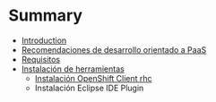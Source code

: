 # Summary

* [Introduction](README.md)
* [Recomendaciones de desarrollo orientado a PaaS](recomendaciones_de_desarrollo_orientado_a_paas.md)
* [Requisitos](requisitos.md)
* [Instalación de herramientas](instalacion_de_herramientas.md)
   * [Instalación OpenShift Client rhc]()
   * Instalación Eclipse IDE Plugin

